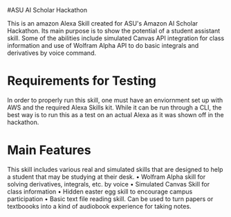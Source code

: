#ASU AI Scholar Hackathon

This is an amazon Alexa Skill created for ASU's Amazon AI Scholar Hackathon. Its main purpose is to show the potential of a student assistant skill. Some of the abilities include simulated Canvas API integration for class information and use of Wolfram Alpha API to do basic integrals and derivatives by voice command.

# Requirements for Testing

In order to properly run this skill, one must have an enviornment set up with AWS and the required Alexa Skills kit. While it can be run through a CLI, the best way is to run this as a test on an actual Alexa as it was shown off in the hackathon.

# Main Features

This skill includes various real and simulated skills that are designed to help a student that may be studying at their desk.
• Wolfram Alpha skill for solving derivatives, integrals, etc. by voice
• Simulated Canvas Skill for class information
• Hidden easter egg skill to encourage campus participation
• Basic text file reading skill. Can be used to turn papers or textboooks into a kind of audiobook experience for taking notes.
